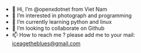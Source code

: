 - 👋 Hi, I’m @openxdotnet from Viet Nam
- 👀 I’m interested in photograph and programming 
- 🌱 I’m currently learning python and linux
- 💞️ I’m looking to collaborate on Github
- 📫 How to reach me ? please add me to your mail: iceagetheblues@gmail.com

<!---
openxdotnet/openxdotnet is a ✨ special ✨ repository because its `README.md` (this file) appears on your GitHub profile.
You can click the Preview link to take a look at your changes.
--->
